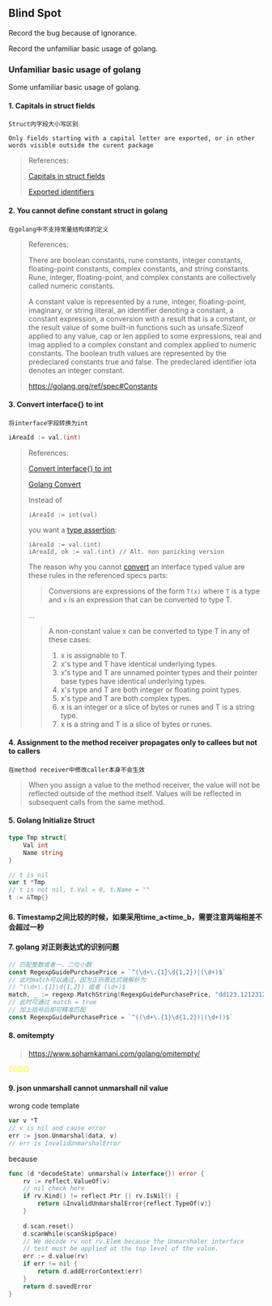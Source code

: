 ## Blind Spot

Record the bug because of ignorance.

Record the unfamiliar basic usage of golang.

### Unfamiliar basic usage of golang

Some unfamiliar basic usage of golang.

#### 1. Capitals in struct fields

`Struct内字段大小写区别`

`Only fields starting with a capital letter are exported, or in other words visible outside the curent package`

> References:
>
> [Capitals in struct fields](https://stackoverflow.com/questions/24837432/capitals-in-struct-fields)
>
> [Exported identifiers](https://go.dev/ref/spec#Exported_identifiers)

#### 2. You cannot define constant struct in golang

`在golang中不支持常量结构体的定义`

> References:
>
> There are boolean constants, rune constants, integer constants, floating-point constants, complex constants, and string constants. Rune, integer, floating-point, and complex constants are collectively called numeric constants.
> 
> A constant value is represented by a rune, integer, floating-point, imaginary, or string literal, an identifier denoting a constant, a constant expression, a conversion with a result that is a constant, or the result value of some built-in functions such as unsafe.Sizeof applied to any value, cap or len applied to some expressions, real and imag applied to a complex constant and complex applied to numeric constants. The boolean truth values are represented by the predeclared constants true and false. The predeclared identifier iota denotes an integer constant.
> 
> https://golang.org/ref/spec#Constants

#### 3. Convert interface{} to int

`将interface字段转换为int`

```go
iAreaId := val.(int)
```

> References:
>
> [Convert interface{} to int](https://stackoverflow.com/questions/18041334/convert-interface-to-int)
>
> [Golang Convert](http://golang.org/ref/spec#Conversions)
>
> Instead of
>
> ```golang
> iAreaId := int(val)
> ```
>
> you want a [type assertion](http://golang.org/ref/spec#Type_assertions):
>
> ```golang
> iAreaId := val.(int)
> iAreaId, ok := val.(int) // Alt. non panicking version 
> ```
>
> The reason why you cannot [convert](http://golang.org/ref/spec#Conversions) an interface typed value are these rules in the referenced specs parts:
>
> > Conversions are expressions of the form `T(x)` where `T` is a type and `x` is an expression that can be converted to type T.
>
> ...
>
> > A non-constant value x can be converted to type T in any of these cases:
> >
> > 1. x is assignable to T.
> > 2. x's type and T have identical underlying types.
> > 3. x's type and T are unnamed pointer types and their pointer base types have identical underlying types.
> > 4. x's type and T are both integer or floating point types.
> > 5. x's type and T are both complex types.
> > 6. x is an integer or a slice of bytes or runes and T is a string type.
> > 7. x is a string and T is a slice of bytes or runes.

#### 4. Assignment to the method receiver propagates only to callees but not to callers 

`在method receiver中修改caller本身不会生效`

> When you assign a value to the method receiver, the value will not be reflected outside of the method itself. Values will be reflected in subsequent calls from the same method.

#### 5. Golang Initialize Struct

```go
type Tmp struct{
	Val int
	Name string
} 

// t is nil
var t *Tmp
// t is not nil, t.Val = 0, t.Name = ""
t := &Tmp{}
```

#### 6. Timestamp之间比较的时候，如果采用time_a<time_b，需要注意两端相差不会超过一秒


#### 7. golang 对正则表达式的识别问题

```go
// 匹配整数或者一、二位小数
const RegexpGuidePurchasePrice = `^(\d+\.{1}\d{1,2})|(\d+)$`
// 此时match可以通过，因为正则表达式被解析为
// ^(\d+\.{1}\d{1,2}) 或者 (\d+)$
match, _ := regexp.MatchString(RegexpGuidePurchasePrice, "dd123.1212312")
// 此时可通过 match = true
// 加上括号后即可精准匹配
const RegexpGuidePurchasePrice = `^((\d+\.{1}\d{1,2})|(\d+))$`
```

#### 8. omitempty

> https://www.sohamkamani.com/golang/omitempty/

<span style="color:yellow">TODO</span>

#### 9. json unmarshall cannot unmarshall nil value

wrong code template

```go
var v *T
// v is nil and cause error
err := json.Unmarshal(data, v)
// err is InvalidUnmarshalError
```

because
```go
func (d *decodeState) unmarshal(v interface{}) error {
    rv := reflect.ValueOf(v)
	// nil check here
    if rv.Kind() != reflect.Ptr || rv.IsNil() {
        return &InvalidUnmarshalError{reflect.TypeOf(v)}
    }
    
    d.scan.reset()
    d.scanWhile(scanSkipSpace)
    // We decode rv not rv.Elem because the Unmarshaler interface
    // test must be applied at the top level of the value.
    err := d.value(rv)
    if err != nil {
        return d.addErrorContext(err)
    }
    return d.savedError
}
```
